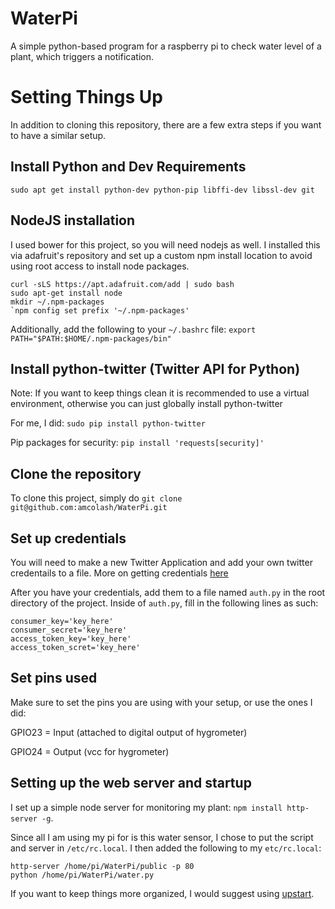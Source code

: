 # WaterPi
A simple python-based program for a raspberry pi to check water level of a plant, which triggers a notification.

# Setting Things Up
In addition to cloning this repository, there are a few extra steps if you want to have a similar setup.

## Install Python and Dev Requirements
`sudo apt get install python-dev python-pip libffi-dev libssl-dev git`

## NodeJS installation
I used bower for this project, so you will need nodejs as well. I installed this via adafruit's repository and set up a custom npm install location to avoid using root access to install node packages.
```
curl -sLS https://apt.adafruit.com/add | sudo bash
sudo apt-get install node
mkdir ~/.npm-packages
`npm config set prefix '~/.npm-packages'
```

Additionally, add the following to your `~/.bashrc` file: `export PATH="$PATH:$HOME/.npm-packages/bin"`

## Install python-twitter (Twitter API for Python)
Note: If you want to keep things clean it is recommended to use a virtual environment, otherwise you can just globally install python-twitter

For me, I did: `sudo pip install python-twitter`

Pip packages for security: `pip install 'requests[security]'`

## Clone the repository
To clone this project, simply do `git clone git@github.com:amcolash/WaterPi.git`

## Set up credentials
You will need to make a new Twitter Application and add your own twitter credentails to a file. More on getting credentials [here](https://dev.twitter.com/oauth/overview/application-owner-access-tokens)

After you have your credentials, add them to a file named `auth.py` in the root directory of the project. Inside of `auth.py`, fill in the following lines as such:

```
consumer_key='key_here'
consumer_secret='key_here'
access_token_key='key_here'
access_token_scret='key_here'
```

## Set pins used
Make sure to set the pins you are using with your setup, or use the ones I did:

GPIO23 = Input (attached to digital output of hygrometer)

GPIO24 = Output (vcc for hygrometer)

## Setting up the web server and startup
I set up a simple node server for monitoring my plant: `npm install http-server -g`.

Since all I am using my pi for is this water sensor, I chose to put the script and server in `/etc/rc.local`.
I then added the following to my `etc/rc.local`:

```
http-server /home/pi/WaterPi/public -p 80
python /home/pi/WaterPi/water.py
```

If you want to keep things more organized, I would suggest using [upstart](http://upstart.ubuntu.com/getting-started.html).
